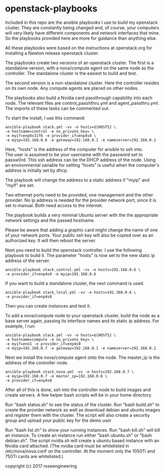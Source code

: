 
openstack-playbooks
===========================

Included in this repo are the ansible playbooks I use to build
my openstack cluster.  They are constantly being changed
and, of course, your computers will very likely have
different components and network interfaces that mine.
So the playbooks provided here are more for guidance than anything else.

All these playbooks were based on the instructions at openstack.org
for installing a Newton release openstack cluster.

The playbooks create two versions of an openstack cluster.
The first is a standalone version, with a nova/compute agent
on the same node as the controller.  The standalone cluster is
the easiest to build and test.

The second version is a non-standalone cluster.  Here the controller
resides on its own node.  Any compute agents are placed on 
other nodes.

The playbooks also build a Nvidia card passthrough capability
into each node.   The relevant files are control\_passhthru.yml
and agent\_passthru.yml.  The imports of these tasks can
be commented out.

To start the install, I use this command: 

    ansible-playbook stack.yml -vv -e hosts=${HOSTS} \
    -e hostname=control -e no_private_key= \
    -e myif=enp0s31f6 -e provider_if=enp4s0 \
    -e myip=192.168.0.6 -e gateway=192.168.0.1 -e nameserver=192.168.0.1

Here, "hosts" is the address of the computer for ansible to ssh into.  
The user is assumed to be your username with the password set to passw0rd.
This ssh address can be the DHCP address of the node.  Using
an environmental variable for setting "hosts" is useful when 
the computer's address is initially set by dhcp.

The playbook will change the address to a static address if 
"myip" and "myif" are set.  

Two ethernet ports need to be provided, one management and 
the other provider.  No ip address is needed for the provider 
network port, since it is set to manual.  Both need access to
the internet.

The playbook builds a very minimal Ubuntu server with the
the appropriate network settings and the passed hostname.  

Please be aware that adding a graphic card might
change the name of one of your network ports.
Your public ssh key will also be copied over as an authorized key.
It will then reboot the server.

Next you need to build the openstack controller.  I use the following
playbook to build it.  The parameter "hosts" is now set to the new 
static ip address of the server.

    ansible-playbook stack_control.yml -vv -e hosts=192.168.0.6 \
    -e provider_if=enp4s0 -e myip=192.168.0.6

If you want to build a standalone cluster, the next command is used.

    ansible-playbook stack_local.yml -vv -e hosts=192.168.0.6 \
    -e provider_if=enp4s0

Then you can create instances and test it.

To add a nova/compute node to your openstack cluster, build the node
as a base server again, passing its interface names and its static ip address.
For example, I run:

    ansible-playbook stack.yml -vv -e hosts=${HOSTS} \
    -e hostname=compute -e no_private_key= \
    -e myif=eno1 -e provider_if=enp4s0
    -e myip=192.168.0.7 -e gateway=192.168.0.1 -e nameserver=192.168.0.1

Next we install the nova/compute agent onto the node.  The master\_ip is the
address of the controller node.

    ansible-playbook stack_nova.yml -vv -e hosts=192.168.0.7 \
    -e myip=192.168.0.7 -e master_ip=192.168.0.6 \
    -e provider_if=enp4s0 

After all of this is done, ssh into the controller node to build
images and create servers.  A few helper bash scripts will be 
in your home directory.  

Run "bash status.sh" to see the status of the cluster.
Run "bash build.sh" to create the provider network as well as 
download debian and ubuntu images and register them with the cluster.
The script will also create a security group and upload your public key
for the demo user

Run "bash list.sh" to show your running instances.  Run "bash kill.sh"
will kill an instance.  To create an instance run either "bash ubuntu.sh"
or "bash debian.sh".  The script nvidia.sh will create a ubuntu
based instance with an Nvidia card attached.  (The nvidia card must
be whitelisted in /etc/nova/nova.conf on the controller. At the moment
only the 1050Ti and 750Ti cards are whitelisted.)

copyright (c) 2017 roseengineering




